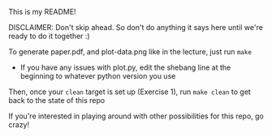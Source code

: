 This is my README!

DISCLAIMER: Don't skip ahead. So don't do anything it says here until we're ready to do it together :)

To generate paper.pdf, and plot-data.png like in the lecture, just run `make`
- If you have any issues with plot.py, edit the shebang line at the beginning to whatever python version you use

Then, once your `clean` target is set up (Exercise 1), run `make clean` to get back to the state of this repo

If you're interested in playing around with other possibilities for this repo, go crazy!

